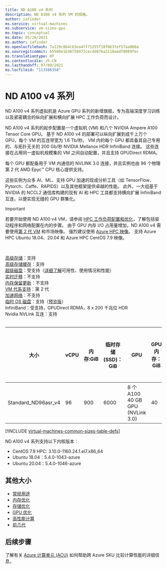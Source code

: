 ```yaml
---
title: ND A100 v4 系列
description: ND A100 v4 系列 VM 的规格。
author: iafinder
ms.service: virtual-machines
ms.subservice: vm-sizes-gpu
ms.topic: conceptual
ms.date: 05/26/2021
ms.author: iafinder
ms.openlocfilehash: 7a129c8b4c03ea4ff71255f18f0637ef57aa060a
ms.sourcegitcommit: b5508e1b38758472cecdd876a2118aedf8089fec
ms.translationtype: HT
ms.contentlocale: zh-CN
ms.lasthandoff: 07/09/2021
ms.locfileid: "113586358"
---
```

# <a name="nd-a100-v4-series"></a>ND A100 v4 系列

ND A100 v4 系列虚拟机是 Azure GPU 系列的新增旗舰，专为高端深度学习训练以及紧密耦合的纵向扩展和横向扩展 HPC 工作负荷而设计。 

ND A100 v4 系列的起步配置是一个虚拟机 (VM) 和八个 NVIDIA Ampere A100 Tensor Core GPU。 基于 ND A100 v4 的部署可以纵向扩展到成千上万个 GPU，每个 VM 的互连带宽为 1.6 Tb/秒。 VM 内的每个 GPU 都具备其自己专用的、与拓扑无关的 200 Gb/秒 NVIDIA Mellanox HDR InfiniBand 连接。 这些连接在占用同一虚拟机规模集的 VM 之间自动配置，并且支持 GPUDirect RDMA。

每个 GPU 都配备用于 VM 内通信的 NVLINK 3.0 连接，并且实例也由 96 个物理第 2 代 AMD Epyc™ CPU 核心提供支持。

这些实例为众多 AI、ML、支持 GPU 加速的现成分析工具（如 TensorFlow、Pytorch、Caffe、RAPIDS）以及其他框架提供卓越的性能。 此外，一大组基于 NVIDIA 的 NCCL2 通信库构建的现有 AI 和 HPC 工具都支持横向扩展 InfiniBand 互连，以便实现无缝的 GPU 群集化。

> [!IMPORTANT]
> 若要开始使用 ND A100 v4 VM，请参阅 [HPC 工作负荷配置和优化](./workloads/hpc/configure.md)，了解包括驱动程序和网络配置在内的步骤。
> 由于 GPU 内存 I/O 占用量增加，ND A100 v4 需要使用[第 2 代 VM](./generation-2.md) 和市场映像。 强烈建议使用 [ Azure HPC 映像](./workloads/hpc/configure.md)。 支持 Azure HPC Ubuntu 18.04、20.04 和 Azure HPC CentOS 7.9 映像。
> 

<br>

[高级存储](premium-storage-performance.md)：支持<br>
[高级存储缓存](premium-storage-performance.md)：支持<br>
[超级磁盘](disks-types.md#ultra-disk)：受支持（[详细了解](https://techcommunity.microsoft.com/t5/azure-compute/ultra-disk-storage-for-hpc-and-gpu-vms/ba-p/2189312)可用性、使用情况和性能） <br>
[实时迁移](maintenance-and-updates.md)：不支持<br>
[内存保留更新](maintenance-and-updates.md)：不支持<br>
[VM 代系支持](generation-2.md)：第 2 代<br>
[加速网络](../virtual-network/create-vm-accelerated-networking-cli.md)：不支持<br>
[临时 OS 磁盘](ephemeral-os-disks.md)：支持（[预览版](ephemeral-os-disks.md#preview---ephemeral-os-disks-can-now-be-stored-on-temp-disks)）<br>
InfiniBand：受支持，GPUDirect RDMA，8 x 200 千兆位 HDR<br>
Nvidia NVLink 互连：支持<br>
<br>

| 大小 | vCPU | 内存:GiB | 临时存储 (SSD)：GiB | GPU | GPU 内存：GiB | 最大数据磁盘数 | 非缓存磁盘最大吞吐量：IOPS / MBps | 最大网络带宽 | 最大 NIC 数 |
|---|---|---|---|---|---|---|---|---|---|
| Standard_ND96asr_v4 | 96 | 900 | 6000 | 8 个 A100 40 GB GPU (NVLink 3.0) | 40 | 32 | 80,000 / 800 | 24000 Mbps | 8 |

[!INCLUDE [virtual-machines-common-sizes-table-defs](../../includes/virtual-machines-common-sizes-table-defs.md)] <br>

ND A100 v4 系列支持以下内核版本： 
- CentOS 7.9 HPC: 3.10.0-1160.24.1.el7.x86_64 <br>
- Ubuntu 18.04：5.4.0-1043-azure <br>
- Ubuntu 20.04：5.4.0-1046-azure <br>

## <a name="other-sizes"></a>其他大小

- [常规用途](sizes-general.md)
- [内存优化](sizes-memory.md)
- [存储优化](sizes-storage.md)
- [GPU 优化](sizes-gpu.md)
- [高性能计算](sizes-hpc.md)
- [前几代](sizes-previous-gen.md)

## <a name="next-steps"></a>后续步骤

了解有关 [Azure 计算单元 (ACU)](acu.md) 如何帮助跨 Azure SKU 比较计算性能的详细信息。
